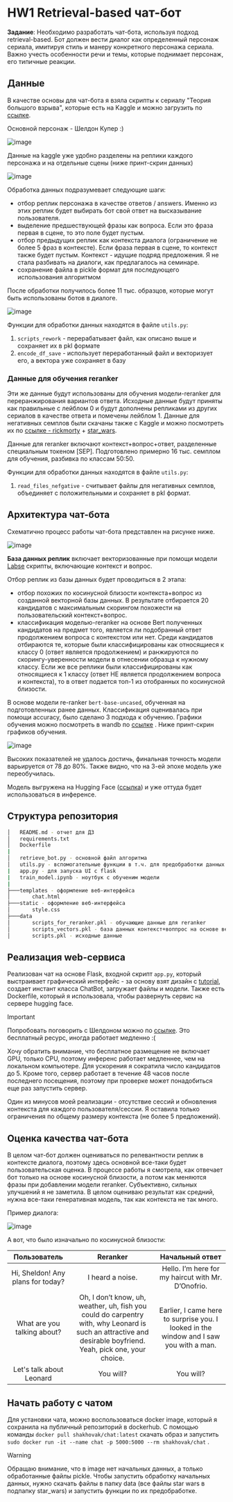 # HW1 Retrieval-based чат-бот

**Задание**: Необходимо разработать чат-бота, используя подход retrieval-based. Бот должен вести диалог как определенный персонаж сериала, имитируя стиль и манеру конкретного персонажа сериала. Важно учесть особенности речи и темы, которые поднимает персонаж, его типичные реакции.

## Данные
В качестве основы для чат-бота я взяла скрипты к сериалу "Теория большого взрыва", которые есть на Kaggle и можно загрузить по [ссылке](https://www.kaggle.com/code/lydia70/big-bang-theory-tv-show/input).

Основной персонаж - Шелдон Купер :)

![image](https://github.com/shakhovak/chat_bot_katya/assets/89096305/de2bed9e-e2a6-46a0-a24a-6cb94c4f0f61)


Данные на kaggle уже удобно разделены на реплики каждого персонажа и на отдельные сцены (ниже принт-скрин данных)

![image](https://github.com/shakhovak/chat_bot_katya/assets/89096305/100d2802-4837-40d9-95ad-c41034e184fb)

Обработка данных подразумевает следующие шаги:
- отбор реплик персонажа в качестве ответов / answers. Именно из этих реплик будет выбирать бот свой ответ на высказывание пользователя.
- выделение предшествующей фразы как вопроса. Если это фраза первая в сцене, то это поле будет пустым.
- отбор предыдущих реплик как контекста диалога (ограничение не более 5 фраз в контексте). Если фраза первая в сцене, то контекст также будет пустым. Контекст - идущие подряд предложения. Я не стала разбивать на диалоги, как предлагалось на семинаре.
- сохранение файла в pickle формат для последующего использования алгоритмом

После обработки получилось более 11 тыс. образцов, которые могут быть использованы ботов в диалоге.

![image](https://github.com/shakhovak/chat_bot_katya/assets/89096305/1203eff9-cd4a-41e0-8016-1f1fbb700032)

Функции для обработки данных находятся в файле ```utils.py```:
1. ```scripts_rework``` - перерабатывает файл, как описано выше и сохраняет их в pkl формате
2. ```encode_df_save``` - использует переработанный файл и векторизует его, а вектора уже сохраняет в базу

### Данные для обучения reranker
Эти же данные будут использованы для обучения модели-reranker для переранжирования вариантов ответа. Исходные данные будут приняты как правильные с лейблом 0 и будут дополнены репликами из других сериалов в качестве ответа и помечены лейблом 1. Данные для негативных семплов были скачаны также с Kaggle и можно посмотреть их по [ссылке - rickmorty](https://www.kaggle.com/datasets/andradaolteanu/rickmorty-scripts) + [star_wars](https://www.kaggle.com/datasets/xvivancos/star-wars-movie-scripts?rvi=1).

Данные для reranker включают контекст+вопрос+ответ, разделенные специальным токеном [SEP]. Подготовлено примерно 16 тыс. семплом для обучения, разбивка по классам 50:50.

Функции для обработки данных находятся в файле ```utils.py```:
1. ```read_files_nefgative``` - считывает файлы для негативных семплов, объединяет с положительными и сохраняет в pkl формат.


## Архитектура чат-бота

Схематично процесс работы чат-бота представлен на рисунке ниже.

![image](https://github.com/shakhovak/chat_bot_katya/assets/89096305/80080c94-b561-4537-b414-fa4e28abb3a4)

**База данных реплик** включает векторизованные при помощи модели [Labse](https://huggingface.co/sentence-transformers/LaBSE?library=sentence-transformers) скрипты, включающие контекст и вопрос. 

Отбор реплик из базы данных будет проводиться в 2 этапа:
- отбор похожих по косинусной близости контекста+вопрос из созданной векторной базы данных. В результате отбирается 20 кандидатов с максимальным скорингом похожести на пользовательский контекст+вопрос.
- классификация моделью-reranker на основе Bert полученных кандидатов на предмет того, является ли подобранный ответ продолжением вопроса с контекстом или нет. Среди кандидатов отбираются те, которые были классифицированы как относящиеся к классу 0 (ответ является продолжением) и ранжируются по скорингу-уверенности модели в отнесении образца к нужному классу. Если же все реплики были классифицированы как относящиеся к 1 классу (ответ НЕ является продолжением вопроса и контекста), то в ответ подается топ-1 из отобранных по косинусной близости.

В основе модели re-ranker ```bert-base-uncased```, обученная на подготовленных ранее данных. Классификация оценивалась при помощи accuracy, было сделано 3 подхода к обучению. Графики обучения можно посмотреть в wandb по [ссылке](https://wandb.ai/shakhova/reranker_train?workspace=user-katya_shakhova) . Ниже принт-скрин графиков обучения.

![image](https://github.com/shakhovak/chat_bot_katya/assets/89096305/2ae7c305-0e23-45e7-baa8-e8390fc55b48)

Высоких показателей не удалось достичь, финальная точность модели варьируется от 78 до 80%. Также видно, что на 3-ей эпохе модель уже переобучилась.

Модель выгружена на Hugging Face ([ссылка](https://huggingface.co/Shakhovak/RerankerModel_chat_bot)) и уже оттуда будет использоваться в инференсе.

## Структура репозитория

```bash
│   README.md - отчет для ДЗ
│   requirements.txt
│   Dockerfile
|
│   retrieve_bot.py - основной файл алгоритма
│   utils.py - вспомогательные функции в т.ч. для предобработки данных
|   app.py - для запуска UI c flask
|   train_model.ipynb - ноутбук с обученим модели 
|
├───templates - оформление веб-интерфейса
│       chat.html
├───static - оформление веб-интерфейса
│       style.css
├───data
│       scripts_for_reranker.pkl - обучающие данные для reranker
│       scripts_vectors.pkl - база данных контекст+воппрос на основе векторов LaBSe
│       scripts.pkl - исходные данные
```

## Реализация web-сервиса

Реализован чат на основе Flask, входной скрипт ```app.py```, который выстраивает графический интерфейс - за основу взят дизайн с [tutorial](https://www.youtube.com/watch?v=70H_7C0kMbI&list=WL&index=4&t=105s), создает инстант класса ChatBot, загружает файлы и модели. Также есть Dockerfile, который я использовала, чтобы развернуть сервис на сервере hugging face. 

> [!IMPORTANT]
> Попробовать поговорить с Шелдоном можно по [ссылке](https://huggingface.co/spaces/Shakhovak/Sheldon_Retrieval_chat_bot). Это бесплатный ресурс, иногда работает медленно :(


Хочу обратить внимание, что бесплатное размещение не включает GPU, только CPU, поэтому инференс работает медленнее, чем на локальном компьютере. Для ускорения я сократила число кандидатов до 5. Кроме того, сервер работает в течение 48 часов после последнего посещения, поэтому при проверке может понадобиться еще раз запустить сервер.

Один из минусов моей реализации - отсутствие сессий и обновления контекста для каждого пользователя/сессии. Я оставила только ограничения по общему размеру контекста (не более 5 предложений).

## Оценка качества чат-бота
В целом чат-бот должен оцениваться по релевантности реплик в контексте диалога, поэтому здесь основной все-таки будет пользовательская оценка. В процессе работы я смотрела, как отвечает бот только на основе косинусной близости, а потом как меняются фразы при добавлении модели reranker. Субъективно, сильных улучшений я не заметила. В целом оцениваю результат как средний, нужна все-таки генеративная модель, так как контекста не так много. 

Пример диалога:

![image](https://github.com/shakhovak/chat_bot_katya/assets/89096305/a0181682-65f8-443c-9bb6-54f2552825a5)


А вот, что было изначально по косинусной близости:

| Пользователь | Reranker   | Начальный ответ    |
| :---:   | :---: | :---: |
| Hi, Sheldon! Any plans for today?| I heard a noise.  | Hello. I’m here for my haircut with Mr. D’Onofrio.|
| What are you talking about? | Oh, I don’t know, uh, weather, uh, fish you could do carpentry with, why Leonard is such an attractive and desirable boyfriend. Yeah, pick one, your choice.   | Earlier, I came here to surprise you. I looked in the window and I saw you with a man.   |
| Let's talk about Leonard  | You will?   | You will?   |



## Начать работу с чатом

Для установки чата, можно воспользоваться docker image, который я сохранила на публичный репозиторий в dockerhub. C помощью команды ```docker pull shakhovak/chat:latest``` скачать образ и запустить ```sudo docker run -it --name chat -p 5000:5000 --rm shakhovak/chat``` .

> [!WARNING]
> Обращаю внимание, что в image нет начальных данных, а только обработанные файлы pickle. Чтобы запустить обработку начальных данных, нужно скачать файлы в папку data (все файлы star wars в подпапку star_wars) и запустить функции по их предобработке.








